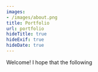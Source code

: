 ```yaml
---
images:
- /images/about.png
title: Portfolio
url: portfolio
hideTitle: true
hideExif: true
hideDate: true
---
```


Welcome! I hope that the following 